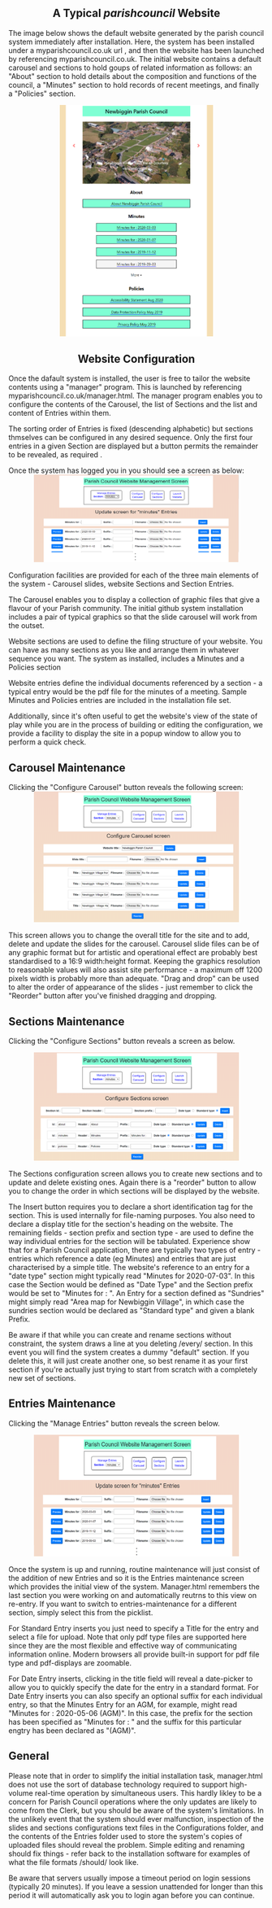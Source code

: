 
<h2 style = "text-align: center;">A Typical <i>parishcouncil</i> Website</h2>
<p>The image below shows the default website generated by the parish council system immediately after installation. Here, the system has been installed under a myparishcouncil.co.uk url , and then the website has been launched by referencing myparishcouncil.co.uk.  The initial website contains a default carousel and sections to hold goups of related information as follows: an "About" section to hold details about the composition and functions of the council, a "Minutes" section to hold records of recent meetings, and finally a "Policies" section.</p>
<div  style="width: 60%; margin-left: auto; margin-right: auto; text-align: center;">
<img src="screens/screen1.png"> 
</div>
<div>
<h2 style = "text-align: center;">Website Configuration</h2>
</div>
<p>
Once the dafault system is installed, the user is free to tailor the website contents using a "manager" program. This is launched by referencing myparishcouncil.co.uk/manager.html. The manager program  enables you to configure the contents of the Carousel, the list of  Sections and the list and content of Entries within them.
</p>
<p>
The sorting order of Entries is fixed (descending alphabetic) but sections thmselves can be configured in any desired sequence. Only the first four entries in a given Section are displayed but a button permits the remainder to be revealed, as required .
</p>
Once the system has logged you in you should see a screen as below:
<div  style="width: 80%; margin-left: auto; margin-right: auto; text-align: center;">
<img src="screens/screen2.png"> 
</div>
<p>
Configuration facilities are provided for each of the three main elements of the system  - Carousel slides, website Sections and Section Entries. 
</p><p>
The Carousel enables you to display a collection of graphic files that give a flavour of your Parish community. The initial github system installation includes a pair of typical graphics so that the slide carousel will work from the outset.
</p><p>
Website sections are used to define the filing structure of your website. You can have as many sections as you like and arrange them in whatever sequence you want. The system as installed, includes a Minutes and a Policies section
</p><p>
Website entries define the individual documents referenced by a section - a typical entry would be the pdf file for the minutes of a meeting. Sample Minutes and Policies entries are included in the installation file set.
</p><p>
Additionally, since it's often useful to get the website's view of the state of play while you are in the process of building or editing the configuration, we provide a facility to display the site in a popup window to allow you to perform a quick check. 
</p>
<div>
<h2>Carousel Maintenance</h2>
</div>
Clicking the "Configure Carousel" button reveals the following screen:
<div  style="width:80%; margin-left: auto; margin-right: auto; text-align: center;">
<img src="screens/screen3.png"> 
</div>
<p>This screen allows you to change the overall title for the site and to add, delete and update the slides for the carousel. Carousel slide files can be of any graphic format but for artistic and operational effect are probably best standardised to a 16:9 width:height format. Keeping the graphics resolution to reasonable values will also assist site performance - a maximum off 1200 pixels width is probably more than adequate. "Drag and drop" can be used to alter the order of appearance of the slides - just remember to click the "Reorder" button after you've finished dragging and dropping.
</p>
<div>
<h2>Sections Maintenance</h2>
</div>
<p>
Clicking the "Configure Sections" button reveals a screen as below. 
</p>
<div  style="width:80%; margin-left: auto; margin-right: auto; text-align: center;">
<img src="screens/screen4.png"> 
</div>
<p>
The Sections configuration screen allows you to create new sections and to update and delete existing ones. Again there is a "reorder" button to allow you to change the order in which sections will be displayed by the website. 
</p><p>
The Insert button requires you to declare a short identification tag for the section. This is used internally for file-naming purposes. You also need to declare a display title for the section's heading on the website. The remaining fields - section prefix and section type - are used to define the way individual entries for the section will be tabulated. Experience show that for a Parish Council application, there are typically two types of entry - entries which reference a date (eg Minutes) and entries that are just characterised by a simple title. The website's reference to an entry for a "date type" section might typically read "Minutes for 2020-07-03". In this case the Section would be defined as "Date Type" and the Section prefix would be set to "Minutes for : ". An Entry for a section defined as "Sundries" might simply read "Area map for Newbiggin Village", in which case the sundries section would be declared as "Standard type" and given a blank Prefix.
</p><p>
Be aware if that while you can create and rename sections without constraint, the system draws a line at you deleting /every/ section. In this event you will find the system  creates a dummy "default" section. If you delete this, it will just create another one, so best rename it as your first section if you're actually just trying to start from scratch with a completely new set of sections.
</p>
<div>
<h2>Entries Maintenance</h2>
</div>
<p>
Clicking the "Manage Entries" button reveals the screen below. 
</p>
<div  style="width:80%; margin-left: auto; margin-right: auto; text-align: center;">
<img src="screens/screen5.png"> 
</div>
<p>
Once the system is up and running, routine maintenance will just consist of the addition of new Entries and so it is the Entries maintenance screen which provides the initial view of the system. Manager.html remembers the last section you were working on and automatically reutrns to this view on re-entry. If you want to switch to entries-maintenance for a different section, simply select this from the picklist.
</p><p>
For Standard Entry inserts you just need to specify a Title for the entry and select a file for upload. Note that only pdf type files are supported here since they are the most flexible and effective way of communicating information online. Modern browsers all provide built-in support for pdf file type and pdf-displays are zoomable.
</p><p>
For Date Entry inserts, clicking in the title field will reveal a date-picker to allow you to quickly specify the date for the entry in a standard format. For Date Entry inserts you can also specify an optional suffix for each individual entry, so that the Minutes Entry for an AGM, for example,  might read "Minutes for : 2020-05-06 (AGM)". In this case, the prefix for the section has been specified as "Minutes for : " and the suffix for this particular engtry has been declared as "(AGM)".
</p>
<div>
<h2>General</h2>
</div>
<p>
Please note that in order to simplify the initial installation task, manager.html does not use the sort of database technology required to support high-volume real-time operation by simultaneous users. This hardly likley to be a concern for Parish Council operations where the only updates are likely to come from the Clerk, but you should be aware of the system's limitations. In the unlikely event that the system should ever malfunction, inspection of the slides and sections configurations text files in the Configurations folder, and the contents of the Entries folder used to store the system's copies of uploaded files should reveal the problem. Simple editing and renaming should fix things - refer back to the installation software for examples of what the file formats /should/ look like.
</p><p>
Be aware that servers usually impose a timeout period on login sessions (typically 20 minutes). If you leave a session unattended for longer than this period  it will automatically ask you to login agan before you can continue.
</p>
